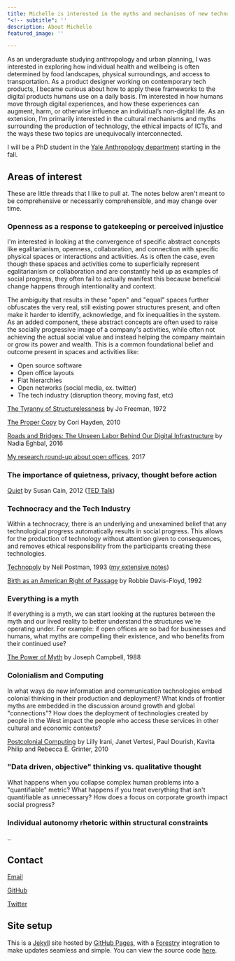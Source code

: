 ```yaml
---
title: Michelle is interested in the myths and mechanisms of new technologies
"<!-- subtitle": ''
description: About Michelle
featured_image: ''

---
```

As an undergraduate studying anthropology and urban planning, I was interested in exploring how individual health and wellbeing is often determined by food landscapes, physical surroundings, and access to transportation. As a product designer working on contemporary tech products, I became curious about how to apply these frameworks to the digital products humans use on a daily basis. I’m interested in how humans move through digital experiences, and how these experiences can augment, harm, or otherwise influence an individual’s non-digital life. As an extension, I’m primarily interested in the cultural mechanisms and myths surrounding the production of technology, the ethical impacts of ICTs, and the ways these two topics are unequivocally interconnected.

I will be a PhD student in the [Yale Anthropology department](https://anthropology.yale.edu/) starting in the fall.

## Areas of interest

These are little threads that I like to pull at. The notes below aren't meant to be comprehensive or necessarily comprehensible, and may change over time.

### Openness as a response to gatekeeping or perceived injustice

I'm interested in looking at the convergence of specific abstract concepts like egalitarianism, openness, collaboration, and connection with specific physical spaces or interactions and activities. As is often the case, even though these spaces and activities come to superficially represent egalitarianism or collaboration and are constantly held up as examples of social progress, they often fail to actually manifest this because beneficial change happens through intentionality and context.

The ambiguity that results in these "open" and "equal" spaces further obfuscates the very real, still existing power structures present, and often make it harder to identify, acknowledge, and fix inequalities in the system. As an added component, these abstract concepts are often used to raise the socially progressive image of a company's activities, while often not achieving the actual social value and instead helping the company maintain or grow its power and wealth. This is a common foundational belief and outcome present in spaces and activities like:

* Open source software
* Open office layouts
* Flat hierarchies
* Open networks (social media, ex. twitter)
* The tech industry (disruption theory, moving fast, etc)

[The Tyranny of Structurelessness](http://struggle.ws/pdfs/tyranny.pdf) by Jo Freeman, 1972

[The Proper Copy](https://anthropology.berkeley.edu/sites/default/files/proper_copy_jce_2010.pdf) by Cori Hayden, 2010

[Roads and Bridges: The Unseen Labor Behind Our Digital Infrastructure](https://www.fordfoundation.org/about/library/reports-and-studies/roads-and-bridges-the-unseen-labor-behind-our-digital-infrastructure) by Nadia Eghbal, 2016

[My research round-up about open offices](https://code.likeagirl.io/a-research-roundup-to-show-that-your-office-layout-is-toxic-and-some-tips-for-making-it-better-8434864b0ab2), 2017

### The importance of quietness, privacy, thought before action

[Quiet](https://www.goodreads.com/book/show/8520610-quiet) by Susan Cain, 2012 ([TED Talk](https://www.ted.com/talks/susan_cain_the_power_of_introverts?language=en))

### Technocracy and the Tech Industry

Within a technocracy, there is an underlying and unexamined belief that any technological progress automatically results in social progress. This allows for the production of technology without attention given to consequences, and removes ethical responsibility from the participants creating these technologies.

[Technopoly](https://www.collier.sts.vt.edu/1504/pdfs/technopoly-neil-postman.pdf) by Neil Postman, 1993 ([my extensive notes](https://github.com/venetucci/book-notes/blob/master/2018%20notes/Technopoly-notes.md))

[Birth as an American Right of Passage](https://www.amazon.com/dp/B007FRK2DG/ref=dp-kindle-redirect?_encoding=UTF8&btkr=1) by Robbie Davis-Floyd, 1992

### Everything is a myth

If everything is a myth, we can start looking at the ruptures between the myth and our lived reality to better understand the structures we're operating under. For example: if open offices are so bad for businesses and humans, what myths are compelling their existence, and who benefits from their continued use?

[The Power of Myth](https://www.goodreads.com/book/show/35519.The_Power_of_Myth) by Joseph Campbell, 1988

### Colonialism and Computing

In what ways do new information and communication technologies embed colonial thinking in their production and deployment? What kinds of frontier myths are embedded in the discussion around growth and global "connections"? How does the deployment of technologies created by people in the West impact the people who access these services in other cultural and economic contexts?

[Postcolonial Computing](http://www.dourish.com/publications/2010/chi2010-postcolonial.pdf) by Lilly Irani, Janet Vertesi, Paul Dourish, Kavita Philip and Rebecca E. Grinter, 2010

### "Data driven, objective" thinking vs. qualitative thought

What happens when you collapse complex human problems into a "quantifiable" metric? What happens if you treat everything that isn't quantifiable as unnecessary? How does a focus on corporate growth impact social progress?

### Individual autonomy rhetoric within structural constraints

..

## Contact

[Email](mailto:michelle.ann.harvey@gmail.com)

[GitHub](https://github.com/venetucci)

[Twitter](https://twitter.com/mvenetucci)

## Site setup

This is a [Jekyll](https://jekyllrb.com/) site hosted by [GitHub Pages](https://pages.github.com/), with a [Forestry](https://forestry.io/) integration to make updates seamless and simple. You can view the source code [here](https://github.com/venetucci/personal-website).